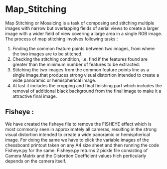 # Map_Stitching
Map Stitching or Mosaicing is a task of composing and stitching multiple images with narrow but overlapping fields of aerial views to create a larger image with a wider field of view covering a large area in a single RGB image.
The process of map stitching involves following tasks : 
  1) Finding the common feature points between two images, from where the two images are to be stitched.
  2) Checking the stitching condition, i.e. find if the features found are greater than the minimum number of features to be extracted.
  3) Stitching the two images from the common feature points line as a single image.that produces strong visual distortion intended to create a wide panoramic or hemispherical image. 
  4) At last it includes the cropping and final finishing part which includes the removal of additional black background from the final image to make it a attractive final image.

## Fisheye :
We have created the fisheye file to remove the FISHEYE effect which is most commonly seen in approximately all cameras, resulting in the strong visual distortion intended to create a wide panoramic or hemispherical image. For doing the same we have to click the variable images of the chessboard printout taken on any A4 size sheet and then running the code Fisheye.py for the same. Fisheye.py returns 2 pickle file consisting of Camera Matrix and the Distortion Coefficient values hich perticularly depends on the camera itself.
